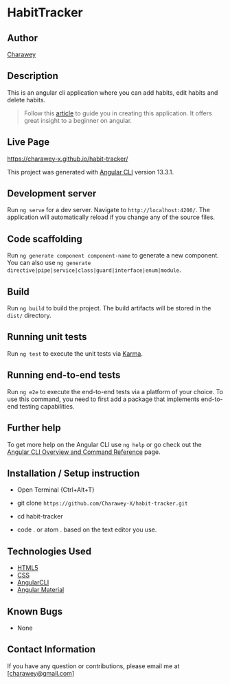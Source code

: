 # HabitTracker


## Author

[Charawey](https://github.com/Charawey-X)

## Description

This is an angular cli application where you can add habits, edit habits and delete habits.

> Follow this [article](https://betterprogramming.pub/learn-angular-basics-by-building-a-simple-app-using-angular-material-9bbc19aa33cf) to guide you in creating this application. It offers great insight to a beginner on angular. 

## Live Page 
https://charawey-x.github.io/habit-tracker/

This project was generated with [Angular CLI](https://github.com/angular/angular-cli) version 13.3.1.

## Development server

Run `ng serve` for a dev server. Navigate to `http://localhost:4200/`. The application will automatically reload if you change any of the source files.

## Code scaffolding

Run `ng generate component component-name` to generate a new component. You can also use `ng generate directive|pipe|service|class|guard|interface|enum|module`.

## Build

Run `ng build` to build the project. The build artifacts will be stored in the `dist/` directory.

## Running unit tests

Run `ng test` to execute the unit tests via [Karma](https://karma-runner.github.io).

## Running end-to-end tests

Run `ng e2e` to execute the end-to-end tests via a platform of your choice. To use this command, you need to first add a package that implements end-to-end testing capabilities.

## Further help

To get more help on the Angular CLI use `ng help` or go check out the [Angular CLI Overview and Command Reference](https://angular.io/cli) page.


## Installation / Setup instruction
* Open Terminal {Ctrl+Alt+T}

* git clone ```https://github.com/Charawey-X/habit-tracker.git```

* cd habit-tracker

* code . or atom . based on the text editor you use.

## Technologies Used

* [HTML5](https://github.com/topics/html5)
* [CSS](https://github.com/topics/css3)
* [AngularCLI](https://angular.io/cli)
* [Angular Material](https://material.angular.io/)

## Known Bugs
* None

## Contact Information 

If you have any question or contributions, please email me at [charawey@gmail.com]

